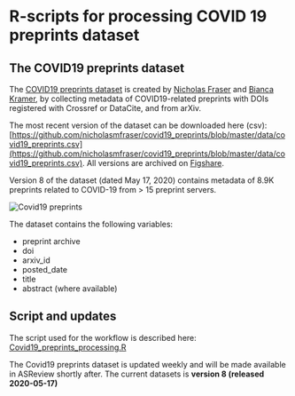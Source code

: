 # R-scripts for processing COVID 19 preprints dataset

## The COVID19 preprints dataset

The [COVID19 preprints dataset](https://github.com/nicholasmfraser/covid19_preprints) is created by [Nicholas Fraser](https://github.com/nicholasmfraser) and [Bianca Kramer](https://github.com/bmkramer), by collecting metadata of COVID19-related preprints with DOIs registered with Crossref or DataCite, and from arXiv.

The most recent version of the dataset can be downloaded here (csv):
[https://github.com/nicholasmfraser/covid19_preprints/blob/master/data/covid19_preprints.csv](https://github.com/nicholasmfraser/covid19_preprints/blob/master/data/covid19_preprints.csv).
All versions are archived on [Figshare](https://doi.org/10.6084/m9.figshare.12033672).

Version 8 of the dataset (dated May 17, 2020) contains metadata of 8.9K preprints related to COVID-19 from > 15 preprint servers.

![Covid19 preprints](https://raw.githubusercontent.com/nicholasmfraser/covid19_preprints/master/outputs/figures/covid19_preprints_day_cumulative.png)

The dataset contains the following variables:

* preprint archive
* doi
* arxiv_id
* posted_date
* title
* abstract (where available)

## Script and updates

The script used for the workflow is described here:
[Covid19_preprints_processing.R](Covid19_preprints_processing.R)

The Covid19 preprints dataset is updated weekly and will be made available in ASReview shortly after.
The current datasets is **version 8 (released 2020-05-17)**
